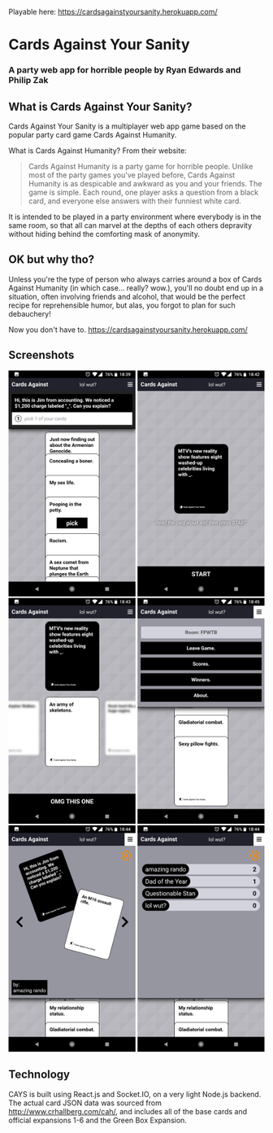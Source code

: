 Playable here:
https://cardsagainstyoursanity.herokuapp.com/

# Cards Against Your Sanity

### A party web app for horrible people by Ryan Edwards and Philip Zak

## What is Cards Against Your Sanity?

Cards Against Your Sanity is a multiplayer web app game based on the popular party card game Cards Against Humanity.

What is Cards Against Humanity? From their website:

> Cards Against Humanity is a party game for horrible people. Unlike most of the party games you've played before, Cards Against Humanity is as despicable and awkward as you and your friends.
>The game is simple. Each round, one player asks a question from a black card, and everyone else answers with their funniest white card.

It is intended to be played in a party environment where everybody is in the same room, so that all can marvel at the depths of each others depravity without hiding behind the comforting mask of anonymity.

## OK but why tho?

Unless you're the type of person who always carries around a box of Cards Against Humanity (in which case... really? wow.), you'll no doubt end up in a situation, often involving friends and alcohol, that would be the perfect recipe for reprehensible humor, but alas, you forgot to plan for such debauchery!

Now you don't have to. https://cardsagainstyoursanity.herokuapp.com/

## Screenshots

<img src='./assets/Screenshot_01.png' width=250 >
<img src='./assets/Screenshot_02.png' width=250 >
<img src='./assets/Screenshot_03.png' width=250 >
<img src='./assets/Screenshot_04.png' width=250 >
<img src='./assets/Screenshot_05.png' width=250 >
<img src='./assets/Screenshot_06.png' width=250 >

## Technology

CAYS is built using React.js and Socket.IO, on a very light Node.js backend. The actual card JSON data was sourced from http://www.crhallberg.com/cah/, and includes all of the base cards and official expansions 1-6 and the Green Box Expansion.